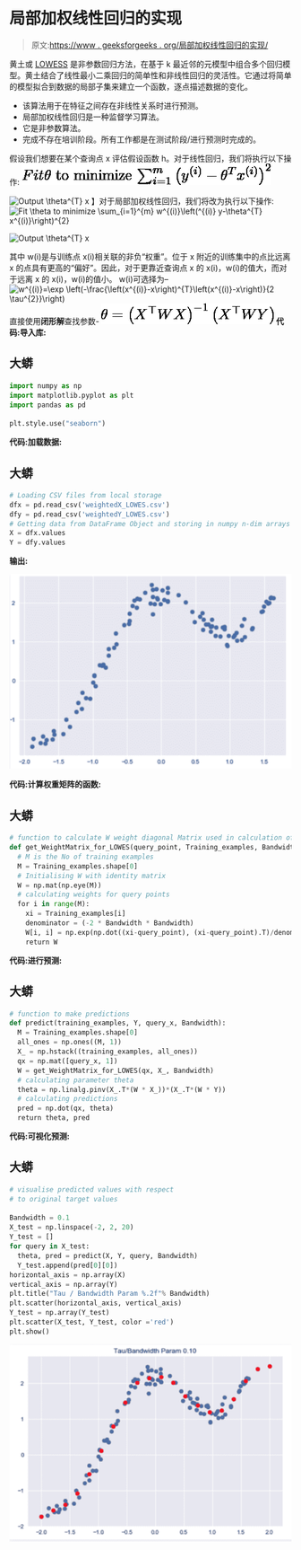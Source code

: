 # 局部加权线性回归的实现

> 原文:[https://www . geeksforgeeks . org/局部加权线性回归的实现/](https://www.geeksforgeeks.org/implementation-of-locally-weighted-linear-regression/)

黄土或 [LOWESS](https://www.geeksforgeeks.org/ml-locally-weighted-linear-regression/) 是非参数回归方法，在基于 k 最近邻的元模型中组合多个回归模型。黄土结合了线性最小二乘回归的简单性和非线性回归的灵活性。它通过将简单的模型拟合到数据的局部子集来建立一个函数，逐点描述数据的变化。

*   该算法用于在特征之间存在非线性关系时进行预测。
*   局部加权线性回归是一种监督学习算法。
*   它是非参数算法。
*   完成不存在培训阶段。所有工作都是在测试阶段/进行预测时完成的。

假设我们想要在某个查询点 x 评估假设函数 h。对于线性回归，我们将执行以下操作:
![Fit $\theta$ to minimize $\sum_{i=1}^{m}\left(y^{(i)}-\theta^{T} x^{(i)}\right)^{2}    ](img/cde96fbf7bef34c60bf4946fae5be1ec.png "Rendered by QuickLaTeX.com")

![Output $\theta^{T} x$    ](img/208aa991232197f41d0b018edb99f984.png "Rendered by QuickLaTeX.com")
】对于局部加权线性回归，我们将改为执行以下操作:
![Fit $\theta$ to minimize $\sum_{i=1}^{m} w^{(i)}\left(^{(i)} y-\theta^{T} x^{(i)}\right)^{2}$    ](img/ade769f3faf848a28b06dd00b9822ed1.png "Rendered by QuickLaTeX.com")

![Output $\theta^{T} x$    ](img/208aa991232197f41d0b018edb99f984.png "Rendered by QuickLaTeX.com")

其中 w(i)是与训练点 x(i)相关联的非负“权重”。位于 x 附近的训练集中的点比远离 x 的点具有更高的“偏好”。因此，对于更靠近查询点 x 的 x(i)，w(i)的值大，而对于远离 x 的 x(i)，w(i)的值小。
w(i)可选择为–
![$w^{(i)}=\exp \left(-\frac{\left(x^{(i)}-x\right)^{T}\left(x^{(i)}-x\right)}{2 \tau^{2}}\right)$    ](img/8b48aaaed1f980063c05ff6cb9a2d626.png "Rendered by QuickLaTeX.com")
直接使用**闭形解**查找参数-
![$\theta=\left(X^{\top} W X\right)^{-1}\left(X^{\top} W Y\right)$    ](img/897c296c2d2e8c0899c8f2a3e66216ea.png "Rendered by QuickLaTeX.com")
**代码:导入库:**

## 大蟒

```py
import numpy as np
import matplotlib.pyplot as plt
import pandas as pd

plt.style.use("seaborn")
```

**代码:加载数据:**

## 大蟒

```py
# Loading CSV files from local storage
dfx = pd.read_csv('weightedX_LOWES.csv')
dfy = pd.read_csv('weightedY_LOWES.csv')
# Getting data from DataFrame Object and storing in numpy n-dim arrays
X = dfx.values
Y = dfy.values
```

**输出:**

![](img/cc93388c69966caeb8701878b75d0afe.png)

**代码:计算权重矩阵的函数:**

## 大蟒

```py
# function to calculate W weight diagonal Matrix used in calculation of predictions
def get_WeightMatrix_for_LOWES(query_point, Training_examples, Bandwidth):
  # M is the No of training examples
  M = Training_examples.shape[0]
  # Initialising W with identity matrix
  W = np.mat(np.eye(M))
  # calculating weights for query points
  for i in range(M):
    xi = Training_examples[i]
    denominator = (-2 * Bandwidth * Bandwidth)
    W[i, i] = np.exp(np.dot((xi-query_point), (xi-query_point).T)/denominator)
    return W
```

**代码:进行预测:**

## 大蟒

```py
# function to make predictions
def predict(training_examples, Y, query_x, Bandwidth):
  M = Training_examples.shape[0]
  all_ones = np.ones((M, 1))
  X_ = np.hstack((training_examples, all_ones))
  qx = np.mat([query_x, 1])
  W = get_WeightMatrix_for_LOWES(qx, X_, Bandwidth)
  # calculating parameter theta
  theta = np.linalg.pinv(X_.T*(W * X_))*(X_.T*(W * Y))
  # calculating predictions
  pred = np.dot(qx, theta)
  return theta, pred
```

**代码:可视化预测:**

## 大蟒

```py
# visualise predicted values with respect
# to original target values

Bandwidth = 0.1
X_test = np.linspace(-2, 2, 20)
Y_test = []
for query in X_test:
  theta, pred = predict(X, Y, query, Bandwidth)
  Y_test.append(pred[0][0])
horizontal_axis = np.array(X)
vertical_axis = np.array(Y)
plt.title("Tau / Bandwidth Param %.2f"% Bandwidth)
plt.scatter(horizontal_axis, vertical_axis)
Y_test = np.array(Y_test)
plt.scatter(X_test, Y_test, color ='red')
plt.show()
```

![](img/2b2da693fc9ce1167de1f93d767cbe86.png)